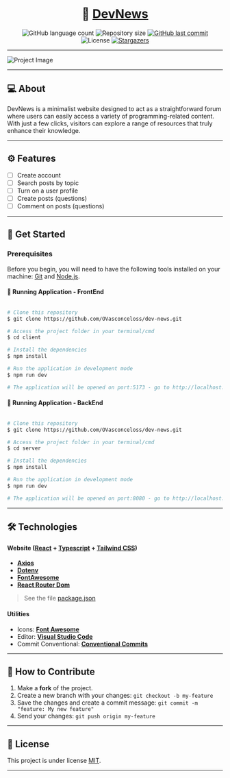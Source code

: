 <h1 align="center">
     📰 <a href="" alt="React URL"> DevNews</a>
</h1>

<p align="center">
  <img alt="GitHub language count" src="https://img.shields.io/github/languages/count/ovasconceloss/dev-news?color=%2304D361">

  <img alt="Repository size" src="https://img.shields.io/github/repo-size/ovasconceloss/dev-news">
  
  <a href="https://github.com/ovasconcelos/dev-news/commits/master">
    <img alt="GitHub last commit" src="https://img.shields.io/github/last-commit/ovasconceloss/dev-news">
  </a>
    
   <img alt="License" src="https://img.shields.io/badge/license-MIT-brightgreen">
   
   <a href="https://github.com/ovasconceloss/dev-news/stargazers">
    <img alt="Stargazers" src="https://img.shields.io/github/stars/ovasconceloss/dev-news?style=social">
  </a> 
</p>

<hr>

<img src="" alt="Project Image">

<hr>

## 💻 About

DevNews is a minimalist website designed to act as a straightforward forum where users can easily access a variety of programming-related content. With just a few clicks, visitors can explore a range of resources that truly enhance their knowledge.

---

## ⚙️ Features

- [ ] Create account
- [ ] Search posts by topic
- [ ] Turn on a user profile
- [ ] Create posts (questions)
- [ ] Comment on posts (questions)

---

## 🚀 Get Started

### Prerequisites

Before you begin, you will need to have the following tools installed on your machine: [Git](https://git-scm.com) and [Node.js](https://nodejs.org/en/). 

#### 🧭 Running Application - FrontEnd

```bash

# Clone this repository
$ git clone https://github.com/OVasconceloss/dev-news.git

# Access the project folder in your terminal/cmd
$ cd client

# Install the dependencies
$ npm install

# Run the application in development mode
$ npm run dev

# The application will be opened on port:5173 - go to http://localhost:5173

```

#### 🧭 Running Application - BackEnd

```bash

# Clone this repository
$ git clone https://github.com/OVasconceloss/dev-news.git

# Access the project folder in your terminal/cmd
$ cd server

# Install the dependencies
$ npm install

# Run the application in development mode
$ npm run dev

# The application will be opened on port:8080 - go to http://localhost:8080

```

---

## 🛠 Technologies

#### **Website**  ([React](https://reactjs.org/) + [Typescript](https://www.typescriptlang.org/)  +  [Tailwind CSS](https://tailwindcss.com/docs/installation))

-   **[Axios](https://github.com/axios/axios)**
-   **[Dotenv](https://www.npmjs.com/package/dotenv)**
-   **[FontAwesome](https://fontawesome.com/v5/docs/web/use-with/react)**
-   **[React Router Dom](https://github.com/ReactTraining/react-router/tree/master/packages/react-router-dom)**

> See the file [package.json](./package.json)

#### [](https://github.com/tgmarinho/Ecoleta#utilit%C3%A1rios)**Utilities**

-   Icons: **[Font Awesome](https://fontawesome.com/)**
-   Editor:  **[Visual Studio Code](https://code.visualstudio.com/)**
-   Commit Conventional:  **[Conventional Commits](https://www.conventionalcommits.org/en/v1.0.0/)**


---
## 💪 How to Contribute

1. Make a **fork** of the project.
2. Create a new branch with your changes: `git checkout -b my-feature`
3. Save the changes and create a commit message: `git commit -m "feature: My new feature"`
4. Send your changes: `git push origin my-feature`

---

## 📝 License

This project is under license [MIT](./LICENSE).

---